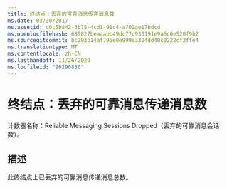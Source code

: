 ```yaml
---
title: 终结点：丢弃的可靠消息传递消息数
ms.date: 03/30/2017
ms.assetid: d0c5b842-3b75-4cd1-91c4-a702ae17bdcd
ms.openlocfilehash: 689827beaaabc49dc77c930191e9a6c0e520f9b2
ms.sourcegitcommit: bc293b14af795e0e999e3304dd40c0222cf2ffe4
ms.translationtype: MT
ms.contentlocale: zh-CN
ms.lasthandoff: 11/26/2020
ms.locfileid: "96290850"
---
```

# <a name="endpoint-reliable-messaging-messages-dropped"></a>终结点：丢弃的可靠消息传递消息数

计数器名称：Reliable Messaging Sessions Dropped（丢弃的可靠消息会话数）。  
  
## <a name="description"></a>描述  

 此终结点上已丢弃的可靠消息传递消息总数。
